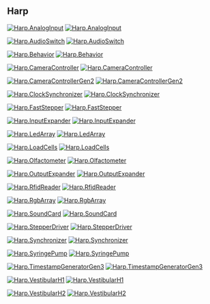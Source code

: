 ## Harp

[![Harp.AnalogInput](https://github.com/NgrDavid/device.analoginput/actions/workflows/Harp.AnalogInput.yml/badge.svg)](https://github.com/NgrDavid/device.analoginput/actions/workflows/Harp.AnalogInput.yml)
[![Harp.AnalogInput](https://img.shields.io/badge/-nugettest-blue?logo=nuget)](https://dev.nugettest.org/packages/Harp.AnalogInput)

[![Harp.AudioSwitch](https://github.com/NgrDavid/device.audioswitch/actions/workflows/Harp.AudioSwitch.yml/badge.svg)](https://github.com/NgrDavid/device.audioswitch/actions/workflows/Harp.AudioSwitch.yml)
[![Harp.AudioSwitch](https://img.shields.io/badge/-nugettest-blue?logo=nuget)](https://dev.nugettest.org/packages/Harp.AudioSwitch)

[![Harp.Behavior](https://github.com/NgrDavid/device.behavior/actions/workflows/Harp.Behavior.yml/badge.svg)](https://github.com/NgrDavid/device.behavior/actions/workflows/Harp.Behavior.yml)
[![Harp.Behavior](https://img.shields.io/badge/-nugettest-blue?logo=nuget)](https://dev.nugettest.org/packages/Harp.Behavior)

[![Harp.CameraController](https://github.com/NgrDavid/device.cameracontroller/actions/workflows/Harp.CameraController.yml/badge.svg)](https://github.com/NgrDavid/device.cameracontroller/actions/workflows/Harp.CameraController.yml)
[![Harp.CameraController](https://img.shields.io/badge/-nugettest-blue?logo=nuget)](https://dev.nugettest.org/packages/Harp.CameraController)

[![Harp.CameraControllerGen2](https://github.com/NgrDavid/device.cameracontrollergen2/actions/workflows/Harp.CameraControllerGen2.yml/badge.svg)](https://github.com/NgrDavid/device.cameracontrollergen2/actions/workflows/Harp.CameraControllerGen2.yml)
[![Harp.CameraControllerGen2](https://img.shields.io/badge/-nugettest-blue?logo=nuget)](https://dev.nugettest.org/packages/Harp.CameraControllerGen2)

[![Harp.ClockSynchronizer](https://github.com/NgrDavid/device.clocksynchronizer/actions/workflows/Harp.ClockSynchronizer.yml/badge.svg)](https://github.com/NgrDavid/device.clocksynchronizer/actions/workflows/Harp.ClockSynchronizer.yml)
[![Harp.ClockSynchronizer](https://img.shields.io/badge/-nugettest-blue?logo=nuget)](https://dev.nugettest.org/packages/Harp.ClockSynchronizer)

[![Harp.FastStepper](https://github.com/NgrDavid/device.faststepper/actions/workflows/Harp.FastStepper.yml/badge.svg)](https://github.com/NgrDavid/device.faststepper/actions/workflows/Harp.FastStepper.yml)
[![Harp.FastStepper](https://img.shields.io/badge/-nugettest-blue?logo=nuget)](https://dev.nugettest.org/packages/Harp.FastStepper)

[![Harp.InputExpander](https://github.com/NgrDavid/device.inputexpander/actions/workflows/Harp.InputExpander.yml/badge.svg)](https://github.com/NgrDavid/device.inputexpander/actions/workflows/Harp.InputExpander.yml)
[![Harp.InputExpander](https://img.shields.io/badge/-nugettest-blue?logo=nuget)](https://dev.nugettest.org/packages/Harp.InputExpander)

[![Harp.LedArray](https://github.com/NgrDavid/device.ledarray/actions/workflows/Harp.LedArray.yml/badge.svg)](https://github.com/NgrDavid/device.ledarray/actions/workflows/Harp.LedArray.yml)
[![Harp.LedArray](https://img.shields.io/badge/-nugettest-blue?logo=nuget)](https://dev.nugettest.org/packages/Harp.LedArray)

[![Harp.LoadCells](https://github.com/NgrDavid/device.loadcells/actions/workflows/Harp.LoadCells.yml/badge.svg)](https://github.com/NgrDavid/device.loadcells/actions/workflows/Harp.LoadCells.yml)
[![Harp.LoadCells](https://img.shields.io/badge/-nugettest-blue?logo=nuget)](https://dev.nugettest.org/packages/Harp.LoadCells)

[![Harp.Olfactometer](https://github.com/NgrDavid/device.olfactometer/actions/workflows/Harp.Olfactometer.yml/badge.svg)](https://github.com/NgrDavid/device.olfactometer/actions/workflows/Harp.Olfactometer.yml)
[![Harp.Olfactometer](https://img.shields.io/badge/-nugettest-blue?logo=nuget)](https://dev.nugettest.org/packages/Harp.Olfactometer)

[![Harp.OutputExpander](https://github.com/NgrDavid/device.outputexpander/actions/workflows/Harp.OutputExpander.yml/badge.svg)](https://github.com/NgrDavid/device.outputexpander/actions/workflows/Harp.OutputExpander.yml)
[![Harp.OutputExpander](https://img.shields.io/badge/-nugettest-blue?logo=nuget)](https://dev.nugettest.org/packages/Harp.OutputExpander)

[![Harp.RfidReader](https://github.com/NgrDavid/device.rfidreader/actions/workflows/Harp.RfidReader.yml/badge.svg)](https://github.com/NgrDavid/device.rfidreader/actions/workflows/Harp.RfidReader.yml)
[![Harp.RfidReader](https://img.shields.io/badge/-nugettest-blue?logo=nuget)](https://dev.nugettest.org/packages/Harp.RfidReader)

[![Harp.RgbArray](https://github.com/NgrDavid/device.rgbarray/actions/workflows/Harp.RgbArray.yml/badge.svg)](https://github.com/NgrDavid/device.rgbarray/actions/workflows/Harp.RgbArray.yml)
[![Harp.RgbArray](https://img.shields.io/badge/-nugettest-blue?logo=nuget)](https://dev.nugettest.org/packages/Harp.RgbArray)

[![Harp.SoundCard](https://github.com/NgrDavid/device.soundcard/actions/workflows/Harp.SoundCard.yml/badge.svg)](https://github.com/NgrDavid/device.soundcard/actions/workflows/Harp.SoundCard.yml)
[![Harp.SoundCard](https://img.shields.io/badge/-nugettest-blue?logo=nuget)](https://dev.nugettest.org/packages/Harp.SoundCard)

[![Harp.StepperDriver](https://github.com/NgrDavid/device.stepperdriver/actions/workflows/Harp.StepperDriver.yml/badge.svg)](https://github.com/NgrDavid/device.stepperdriver/actions/workflows/Harp.StepperDriver.yml)
[![Harp.StepperDriver](https://img.shields.io/badge/-nugettest-blue?logo=nuget)](https://dev.nugettest.org/packages/Harp.StepperDriver)

[![Harp.Synchronizer](https://github.com/NgrDavid/device.synchronizer/actions/workflows/Harp.Synchronizer.yml/badge.svg)](https://github.com/NgrDavid/device.synchronizer/actions/workflows/Harp.Synchronizer.yml)
[![Harp.Synchronizer](https://img.shields.io/badge/-nugettest-blue?logo=nuget)](https://dev.nugettest.org/packages/Harp.Synchronizer)

[![Harp.SyringePump](https://github.com/NgrDavid/device.syringepump/actions/workflows/Harp.SyringePump.yml/badge.svg)](https://github.com/NgrDavid/device.syringepump/actions/workflows/Harp.SyringePump.yml)
[![Harp.SyringePump](https://img.shields.io/badge/-nugettest-blue?logo=nuget)](https://dev.nugettest.org/packages/Harp.SyringePump)

[![Harp.TimestampGeneratorGen3](https://github.com/NgrDavid/device.timestampgeneratorgen3/actions/workflows/Harp.TimestampGeneratorGen3.yml/badge.svg)](https://github.com/NgrDavid/device.timestampgeneratorgen3/actions/workflows/Harp.TimestampGeneratorGen3.yml)
[![Harp.TimestampGeneratorGen3](https://img.shields.io/badge/-nugettest-blue?logo=nuget)](https://dev.nugettest.org/packages/Harp.TimestampGeneratorGen3)

[![Harp.VestibularH1](https://github.com/NgrDavid/device.vestibularH1/actions/workflows/Harp.VestibularH1.yml/badge.svg)](https://github.com/NgrDavid/device.vestibularH1/actions/workflows/Harp.VestibularH1.yml)
[![Harp.VestibularH1](https://img.shields.io/badge/-nugettest-blue?logo=nuget)](https://dev.nugettest.org/packages/Harp.VestibularH1)

[![Harp.VestibularH2](https://github.com/NgrDavid/device.vestibularH2/actions/workflows/Harp.VestibularH2.yml/badge.svg)](https://github.com/NgrDavid/device.vestibularH2/actions/workflows/Harp.VestibularH2.yml)
[![Harp.VestibularH2](https://img.shields.io/badge/-nugettest-blue?logo=nuget)](https://dev.nugettest.org/packages/Harp.VestibularH2)

